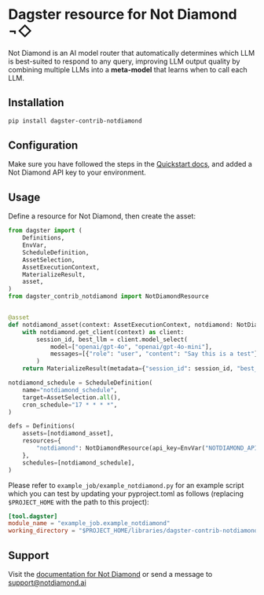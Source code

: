 # Dagster resource for Not Diamond ¬◇

Not Diamond is an AI model router that automatically determines which LLM is best-suited to respond to any query, improving LLM output quality by combining multiple LLMs into a **meta-model** that learns when to call each LLM.

## Installation

```bash
pip install dagster-contrib-notdiamond
```

## Configuration

Make sure you have followed the steps in the [Quickstart docs][quickstart], and added a Not Diamond API key to your environment.

## Usage

Define a resource for Not Diamond, then create the asset:

```python
from dagster import (
    Definitions,
    EnvVar,
    ScheduleDefinition,
    AssetSelection,
    AssetExecutionContext,
    MaterializeResult,
    asset,
)
from dagster_contrib_notdiamond import NotDiamondResource


@asset
def notdiamond_asset(context: AssetExecutionContext, notdiamond: NotDiamondResource) -> MaterializeResult:
    with notdiamond.get_client(context) as client:
        session_id, best_llm = client.model_select(
            model=["openai/gpt-4o", "openai/gpt-4o-mini"],
            messages=[{"role": "user", "content": "Say this is a test"}]
        )
    return MaterializeResult(metadata={"session_id": session_id, "best_llm": str(best_llm)})

notdiamond_schedule = ScheduleDefinition(
    name="notdiamond_schedule",
    target=AssetSelection.all(),
    cron_schedule="17 * * * *",
)

defs = Definitions(
    assets=[notdiamond_asset],
    resources={
        "notdiamond": NotDiamondResource(api_key=EnvVar("NOTDIAMOND_API_KEY")),
    },
    schedules=[notdiamond_schedule],
)
```

Please refer to `example_job/example_notdiamond.py` for an example script which you can test by updating
your pyproject.toml as follows (replacing `$PROJECT_HOME` with the path to this project):

```toml
[tool.dagster]
module_name = "example_job.example_notdiamond"
working_directory = "$PROJECT_HOME/libraries/dagster-contrib-notdiamond/"
```

## Support

Visit the [documentation for Not Diamond][docs] or send a message to [support@notdiamond.ai][mailto]

[docs]: https://docs.notdiamond.ai
[mailto]: mailto:support@notdiamond.ai
[quickstart]: https://docs.notdiamond.ai/docs/quickstart
